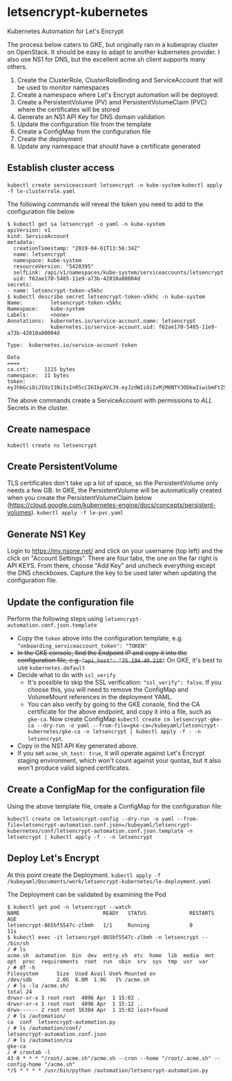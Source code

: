 # letsencrypt-kubernetes
Kubernetes Automation for Let's Encrypt

The process below caters to GKE, but originally ran in a kubespray cluster on OpenStack. It should be easy to adapt to another kubernetes provider. I also use NS1 for DNS, but the excellent acme.sh client supports many others.

 1. Create the ClusterRole, ClusterRoleBinding and ServiceAccount that will be used to monitor namespaces
 1. Create a namespace where Let's Encrypt automation will be deployed: 
 1. Create a PersistentVolume (PV) amd PersistentVolumeClaim (PVC) where the certificates will be stored
 1. Generate an NS1 API Key for DNS domain validation
 1. Update the configuration file from the template
 1. Create a ConfigMap from the configuration file
 1. Create the deployment
 1. Update any namespace that should have a certificate generated

## Establish cluster access
`kubectl create serviceaccount letsencrypt -n kube-system`
`kubectl apply -f le-clusterrole.yaml`

The following commands will reveal the token you need to add to the configuration file below

```
$ kubectl get sa letsencrypt -o yaml -n kube-system
apiVersion: v1
kind: ServiceAccount
metadata:
  creationTimestamp: "2019-04-01T13:56:34Z"
  name: letsencrypt
  namespace: kube-system
  resourceVersion: "5428395"
  selfLink: /api/v1/namespaces/kube-system/serviceaccounts/letsencrypt
  uid: f62ae170-5485-11e9-a73b-42010a80004d
secrets:
- name: letsencrypt-token-v5khc
$ kubectl describe secret letsencrypt-token-v5khc -n kube-system
Name:         letsencrypt-token-v5khc
Namespace:    kube-system
Labels:       <none>
Annotations:  kubernetes.io/service-account.name: letsencrypt
              kubernetes.io/service-account.uid: f62ae170-5485-11e9-a73b-42010a80004d

Type:  kubernetes.io/service-account-token

Data
====
ca.crt:     1115 bytes
namespace:  11 bytes
token:      eyJhbGciOiJIUzI1NiIsInR5cCI6IkpXVCJ9.eyJzdWIiOiIxMjM0NTY3ODkwIiwibmFtZSI6IkpvaG4gRG9lIiwiaWF0IjoxNTE2MjM5MDIyfQ.SflKxwRJSMeKKF2QT4fwpMeJf36POk6yJV_adQssw5c
```

The above commands create a ServiceAccount with permissions to *ALL* Secrets in the cluster.

## Create namespace
`kubectl create ns letsencrypt`

## Create PersistentVolume
TLS certificates don't take up a lot of space, so the PersistentVolume only needs a few GB. In GKE, the PersistentVolume will be automatically created when you create the PersistentVolumeClaim below (https://cloud.google.com/kubernetes-engine/docs/concepts/persistent-volumes).
`kubectl apply -f le-pvc.yaml`

## Generate NS1 Key
Login to https://my.nsone.net/ and click on your username (top left) and the click on "Account Settings". There are four tabs, the one on the far right is API KEYS. From there, choose "Add Key" and uncheck everything except the DNS checkboxes. Capture the key to be used later when updating the configuration file.

## Update the configuration file
Perform the following steps using `letsencrypt-automation.conf.json.template`

 * Copy the `token` above into the configuration template, e.g. `"onboarding_serviceaccount_token": "TOKEN"`
 * ~~In the GKE console, find the Endpoint IP and copy it into the configuration file, e.g. `"api_host": "35.194.40.218"`~~ On GKE, it's best to use `kubernetes.default`
 * Decide what to do with `ssl_verify`
   * It's possible to skip the SSL verification: `"ssl_verify": false`. If you choose this, you will need to remove the ConfigMap and VolumeMount references in the deployment YAML.
   * You can also verify by going to the GKE console, find the CA certificate for the above endpoint, and copy it into a file, such as `gke-ca`. Now create ConfigMap `kubectl create cm letsencrypt-gke-ca --dry-run -o yaml --from-file=gke-ca=/kubeyaml/letsencrypt-kubernetes/gke-ca -n letsencrypt | kubectl apply -f - -n letsencrypt`.
 * Copy in the NS1 API Key generated above.
 * If you set `acme_sh_test: true`, it will operate against Let's Encrypt staging environment, which won't count against your quotas, but it also won't produce valid signed certificates.

## Create a ConfigMap for the configuration file
Using the above template file, create a ConfigMap for the configuration file:

`kubectl create cm letsencrypt-config --dry-run -o yaml --from-file=letsencrypt-automation.conf.json=/kubeyaml/letsencrypt-kubernetes/conf/letsencrypt-automation.conf.json.template -n letsencrypt | kubectl apply -f - -n letsencrypt`

## Deploy Let's Encrypt
At this point create the Deployment.
`kubectl apply -f /kubeyaml/Documents/work/letsencrypt-kubernetes/le-deployment.yaml`

The Deployment can be validated by examining the Pod
```
$ kubectl get pod -n letsencrypt --watch
NAME                           READY   STATUS              RESTARTS   AGE
letsencrypt-865bf5547c-zlbmh   1/1     Running             0          11s
$ kubectl exec -it letsencrypt-865bf5547c-zlbmh -n letsencrypt -- /bin/sh
/ # ls
acme.sh  automation  bin  dev  entry.sh  etc  home  lib  media  mnt  opt  proc  requirements  root  run  sbin  srv  sys  tmp  usr  var
/ # df -h
Filesystem      Size  Used Avail Use% Mounted on
/dev/sdb        2.0G  6.0M  1.9G   1% /acme.sh
/ # ls -la /acme.sh/
total 24
drwxr-xr-x 3 root root  4096 Apr  1 15:02 .
drwxr-xr-x 1 root root  4096 Apr  1 15:12 ..
drwx------ 2 root root 16384 Apr  1 15:02 lost+found
/ # ls /automation/
ca  conf  letsencrypt-automation.py
/ # ls /automation/conf/
letsencrypt-automation.conf.json
/ # ls /automation/ca
gke-ca
/ # crontab -l
43 0 * * * "/root/.acme.sh"/acme.sh --cron --home "/root/.acme.sh" --config-home "/acme.sh"
*/5 * * * * /usr/bin/python /automation/letsencrypt-automation.py
```


